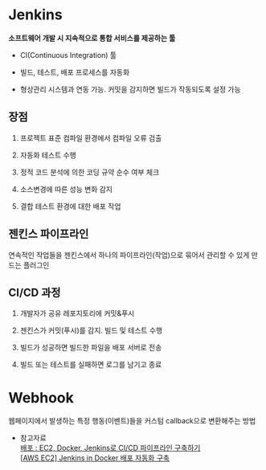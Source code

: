 # Jenkins
**소프트웨어 개발 시 지속적으로 통합 서비스를 제공하는 툴**   
- CI(Continuous Integration) 툴    

- 빌드, 테스트, 배포 프로세스를 자동화

- 형상관리 시스템과 연동 가능. 커밋을 감지하면 빌드가 작동되도록 설정 가능  

## 장점
1. 프로젝트 표준 컴파일 환경에서 컴파일 오류 검출

2. 자동화 테스트 수행

3. 정적 코드 분석에 의한 코딩 규약 순수 여부 체크

4. 소스변경에 따른 성능 변화 감지

5. 결합 테스트 환경에 대한 배포 작업

## 젠킨스 파이프라인
연속적인 작업들을 젠킨스에서 하나의 파이프라인(작업)으로 묶어서 관리할 수 있게 만드는 플러그인  

## CI/CD 과정
1. 개발자가 공유 레포지토리에 커밋&푸시

2. 젠킨스가 커밋(푸시)를 감지. 빌드 및 테스트 수행

3. 빌드가 성공하면 빌드한 파일을 배포 서버로 전송

4. 빌드 또는 테스트를 실패하면 로그를 남기고 종료

# Webhook
웹페이지에서 발생하는 특정 행동(이벤트)들을 커스텀 callback으로 변환해주는 방법  

- 참고자료  
[배포 : EC2, Docker, Jenkins로 CI/CD 파이프라인 구축하기](https://velog.io/@donsco/%EB%B0%B0%ED%8F%AC-CICD-%ED%8C%8C%EC%9D%B4%ED%94%84%EB%9D%BC%EC%9D%B8-%EA%B5%AC%EC%B6%95%ED%95%98%EA%B8%B0)  
[[AWS EC2] Jenkins in Docker 배포 자동화 구축](https://data-make.tistory.com/772)

